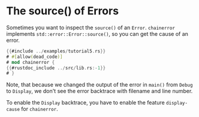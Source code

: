 # The source() of Errors

Sometimes you want to inspect the `source()` of an `Error`.
`chainerror` implements `std::error::Error::source()`, so you can get the cause of an error.

~~~rust
{{#include ../examples/tutorial5.rs}}
# #[allow(dead_code)]
# mod chainerror {
{{#rustdoc_include ../src/lib.rs:-1}}
# }
~~~

Note, that because we changed the output of the error in `main()` from 
`Debug` to `Display`, we don't see the error backtrace with filename and line number.

To enable the `Display` backtrace, you have to enable the feature `display-cause` for `chainerror`.
 